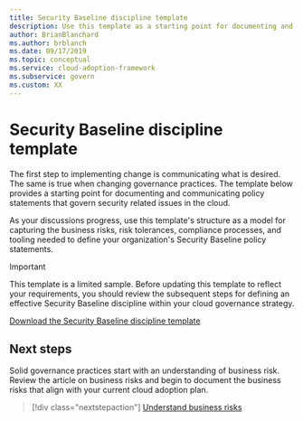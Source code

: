 ```yaml
---
title: Security Baseline discipline template
description: Use this template as a starting point for documenting and communicating policy statements that govern security related issues in the cloud.
author: BrianBlanchard
ms.author: brblanch
ms.date: 09/17/2019
ms.topic: conceptual
ms.service: cloud-adoption-framework
ms.subservice: govern
ms.custom: XX
---
```


# Security Baseline discipline template

The first step to implementing change is communicating what is desired. The same is true when changing governance practices. The template below provides a starting point for documenting and communicating policy statements that govern security related issues in the cloud.

As your discussions progress, use this template's structure as a model for capturing the business risks, risk tolerances, compliance processes, and tooling needed to define your organization's Security Baseline policy statements.

> [!IMPORTANT]
> This template is a limited sample. Before updating this template to reflect your requirements, you should review the subsequent steps for defining an effective Security Baseline discipline within your cloud governance strategy.

[Download the Security Baseline discipline template](https://raw.githubusercontent.com/microsoft/CloudAdoptionFramework/master/govern/security-baseline-discipline-template.docx)

## Next steps

Solid governance practices start with an understanding of business risk. Review the article on business risks and begin to document the business risks that align with your current cloud adoption plan.

> [!div class="nextstepaction"]
> [Understand business risks](./business-risks.md)
